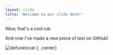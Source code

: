 ```yaml
---
layout: slide
title: "Welcome to our slide deck!"
---
```


Wow, that's a cool cat.

And now I've made a new piece of text on GitHub!

![defunktocat](https://octodex.github.com/images/defunktocat.png)
{: .center}
